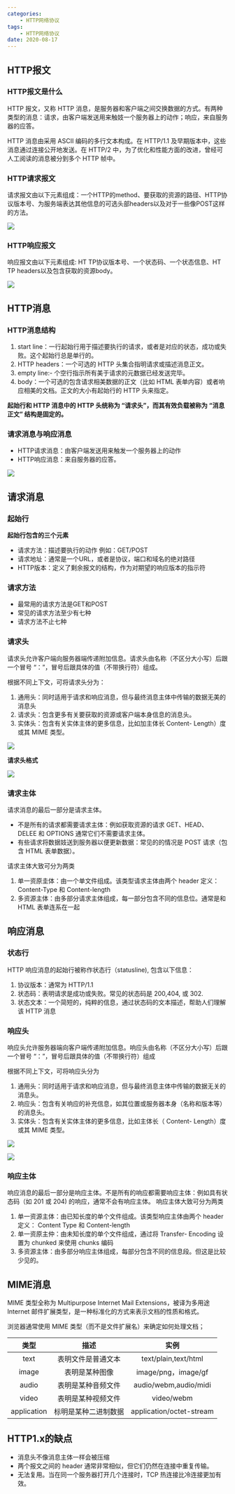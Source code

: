 ```yaml
---
categories:
    - HTTP网络协议
tags:
    - HTTP网络协议
date: 2020-08-17
---
```






## HTTP报文

### HTTP报文是什么

HTTP 报文，又称 HTTP 消息，是服务器和客户端之间交换数据的方式。有两种类型的消息：请求，由客户端发送用来触妓一个服务器上的动作；响应，来自服务器的应答。

HTTP 消息由采用 ASCII 编码的多行文本构成。在 HTTP/1.1 及早期版本中，这些消息通过连接公开地发送。在 HTTP/2 中，为了优化和性能方面的改进，曾经可人工阅读的消息被分到多个 HTTP 帧中。



### HTTP请求报文

请求报文由以下元素组成：一个HTTP的method、要获取的资源的路径、HTTP协议版本号、为服务端表达其他信息的可选头部headers以及对于一些像POST这样的方法。

![](https://s1.ax1x.com/2020/08/17/dmr078.png)



### HTTP响应报文

响应报文由以下元素组成: HT TP协议版本号、一个状态码、一个状态信息、HT TP headers以及包含获取的资源body。

![](https://s1.ax1x.com/2020/08/17/dmrshQ.png)



## HTTP消息

### HTTP消息结构

1. start line：一行起始行用于描述要执行的请求，或者是对应的状态，成功或失败。这个起始行总是单行的。
2. HTTP headers：一个可选的 HTTP 头集合指明请求或描述消息正文。
3. empty line:- 个空行指示所有美于请求的元数据已经发送完毕。
4. body：一个可选的包含请求相美数据的正文（比如 HTML 表单内容）或者响应相美的文档。正文的大小有起始行的 HTTP 头来指定。

**起始行和 HTTP 消息中的 HTTP 头统称为 “请求头”，而其有效负载被称为 “消息正文” 结构是固定的。**



### 请求消息与响应消息

* HTTP请求消息：由客户端发送用来触发一个服务器上的动作
* HTTP响应消息：来自服务器的应答。

![](https://s1.ax1x.com/2020/08/17/dmrrtg.png)



## 请求消息

### 起始行

**起始行包含的三个元素**

* 请求方法：描述要执行的动作 例如：GET/POST
* 请求地址：通常是一个URL，或者是协议，端口和域名的绝对路径
* HTTP版本：定义了剩余报文的结构，作为对期望的响应版本的指示符



###  请求方法

* 最常用的请求方法是GET和POST
* 常见的请求方法至少有七种
* 请求方法不止七种



### 请求头

请求头允许客户端向服务器端传递附加信息。请求头由名称（不区分大小写）后跟一个冒号 “：”，冒号后跟具体的值（不带换行符）组成。

根据不同上下文，可将请求头分为：

1. 通用头：同时适用于请求和响应消息，但与最终消息主体中传输的数据无美的消息头
2. 请求头：包含更多有关要获取的资源或客户端本身信息的消息头。
3. 实体头：包含有关实体主体的更多信息，比如加主体长 Content- Length）度或其 MIME 类型。

![](https://s1.ax1x.com/2020/08/17/dmrDAS.png)



**请求头格式**

![](https://s1.ax1x.com/2020/08/17/dmr6pj.png)



### 请求主体

请求消息的最后一部分是请求主体。

- 不是所有的请求都需要请求主体：例如获取资源的请求 GET、HEAD、 DELEE 和 OPTIONS 通常它们不需要请求主体。
- 有些请求将数据妓送到服务器以便更新数据：常见的的情况是 POST 请求（包含 HTML 表单数据）。



请求主体大致可分为两类

1. 单一资原圭体：由一个单文件组成。该类型请求主体由两个 header 定义： Content-Type 和 Content-length
2. 多资源主体：由多部分请求主体组成，每一部分包含不同的信息位。通常是和 HTML 表单连系在一起



## 响应消息

### 状态行

HTTP 响应消息的起始行被称作状态行（statusline), 包含以下信息：

1. 协议版本：通常为 HTTP/1.1
2. 状态码：表明请求是成功或失败。常见的状态码是 200,404, 或 302.
3. 状态文本：一个简短的，纯粹的信息，通过状态码的文本描述，帮助人们理解该 HTTP 消息



### 响应头

响应头允许服务器端向客户端传递附加信息。响应头由名称（不区分大小写）后跟一个冒号 “：”，冒号后跟具体的值（不带换行符）组成

根据不同上下文，可将响应头分为

1. 通用头：同时适用于请求和响应消息，但与最终消息主体中传输的数据无关的消息头。
2. 响应头：包含有关响应的补充信息，如其位置或服务器本身（名称和版本等）的消息头。
3. 实体头：包含有关实体主体的更多信息，比如主体长（ Content- Length）度或其 MIME 类型。



![](https://s1.ax1x.com/2020/08/18/dKEZG9.png)

![](https://s1.ax1x.com/2020/08/18/dKEVPJ.png)



### 响应主体

响应消息的最后一部分是响应主体。不是所有的响应都需要响应主体：例如具有状态码（如 201 或 204) 的响应，通常不会有响应主体。
响应主体大致可分为两类

1. 单一资源主体：由已知长度的单个文件组成。该类型响应主体由两个 header 定义： Content Type 和 Content-length
2. 单一资原主仲：由未知长度的单个文件组成，通过将 Transfer- Encoding 设置为 chunked 来使用 chunks 编码
3. 多资源主体：由多部分响应主体组成，每部分包含不同的信息段。但这是比较少见的。



## MIME消息

MIME 类型全称为 Multipurpose Internet Mail Extensions，被译为多用途 Internet 邮件扩展类型，是一种标准化的方式来表示文档的性质和格式。

浏览器通常使用 MIME 类型（而不是文件扩展名）来确定如何处理文档；

|    类型     |         描述         |           实例           |
| :---------: | :------------------: | :----------------------: |
|    text     |  表明文件是普通文本  |   text/plain,text/html   |
|    image    |    表明是某种图像    |   image/png，image/gf    |
|    audio    |  表明是某种音频文件  |  audio/webm,audio/midi   |
|    video    |  表明是某种视频文件  |        video/webm        |
| application | 标明是某种二进制数据 | application/octet-stream |



## HTTP1.x的缺点

- 消息头不像消息主体一样会被压缩
- 两个报文之间的 header 通常非常相似，但它们仍然在连接中重复传输。
- 无法复用。当在同一个服务器打开几个连接时，TCP 热连接比冷连接更加有效。
  
